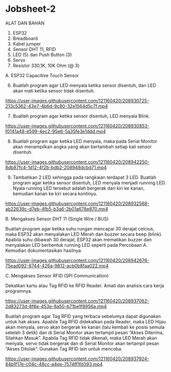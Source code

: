 # Jobsheet-2

ALAT DAN BAHAN
1) ESP32
2) Breadboard
3) Kabel jumper
4) Sensor DHT 11, RFID
5) LED (5) dan Push Button (3)
6) Servo
7) Resistor 330,1K, 10K Ohm (@ 3)

A. ESP32 Capacitive Touch Sensor

6. Buatlah program agar LED menyala ketika sensor disentuh, dan LED akan mati ketika sensor tidak disentuh.


https://user-images.githubusercontent.com/121160420/208930725-213c5362-43e7-4b6d-9c80-32e1564d5c7f.mp4

7. Buatlah program agar ketika sensor disentuh, LED menyala Blink.


https://user-images.githubusercontent.com/121160420/208930853-f0141a48-e599-4ec2-95e6-5a35fe3e1ddd.mp4

8. Buatlah program agar ketika LED menyala, maka pada Serial Monitor akan menampilkan angka yang akan bertambah setiap kali sensor disentuh.


https://user-images.githubusercontent.com/121160420/208942250-8db87fc4-1d12-4f2b-bdb2-208948dcbd71.mp4


9. Tambahkan 2 LED sehingga pada rangkaian terdapat 3 LED. Buatlah program agar ketika sensor disentuh, LED menyala menjadi running LED. Nyala running LED tersebut adalah bergerak dari kiri ke kanan, kemudian kanan ke kiri secara kontinyu.


https://user-images.githubusercontent.com/121160420/208932568-ab22639c-d7eb-4fb5-b3a6-2b01a678e870.mp4

B. Mengakses Sensor DHT 11 (Single Wire / BUS)


Buatlah program agar ketika suhu rungan mencapai 30 derajat celcius, maka ESP32 akan menyalakan LED Merah dan buzzer secara beep (blink). Apabila suhu dibawah 30 derajat, ESP32 akan mematikan buzzer dan menyalakan LED berbentuk running LED seperti pada Percobaan A. Kemudian dokumentasikan hasilnya.

https://user-images.githubusercontent.com/121160420/208942676-75ead092-8744-426a-9812-acb0b8faa022.mp4


C. Mengakses Sensor RFID (SPI Communication)

Dekatkan kartu atau Tag RFID ke RFID Reader. Amati dan analisis cara kerja 
programnya.

https://user-images.githubusercontent.com/121160420/208937062-2d83273d-8f6e-453e-8a50-b71be1f8956a.mp4

Buatlah program agar Tag RFID yang terbaca sebelumya dapat digunakan untuk hak akses. Apabila Tag RFID didekatkan pada Reader, maka LED Hijau akan menyala, servo akan bergerak ke kanan (lalu kembali ke posisi semula setelah 3 detik) dan di Serial Monitor akan tertampil pesan “Akses Diterima, Silahkan Masuk”. Apabila Tag RFID tidak dikenali, maka LED Merah akan menyala, servo tidak bergerak dan di Serial Monitor akan tertampil pesan “Akses Ditolak”. Gunakan Tag RFID lain untuk mencoba.

https://user-images.githubusercontent.com/121160420/208937924-84b1f17e-c04c-48cc-a4ee-7574ff1fd393.mp4
